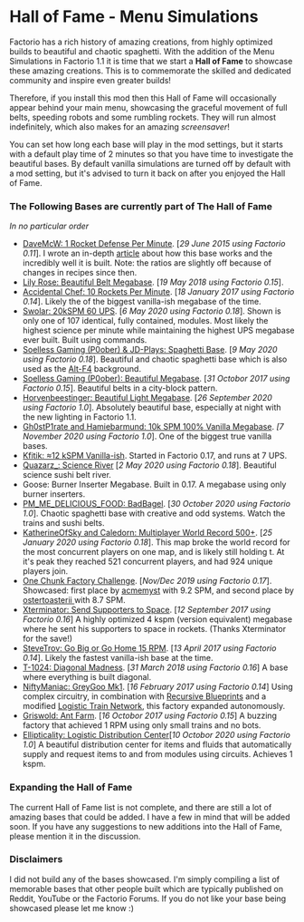 # Hall of Fame - Menu Simulations

Factorio has a rich history of amazing creations, from highly optimized builds to beautiful and chaotic spaghetti. With the addition of the Menu Simulations in Factorio 1.1 it is time that we start a **Hall of Fame** to showcase these amazing creations. This is to commemorate the skilled and dedicated community and inspire even greater builds!

Therefore, if you install this mod then this Hall of Fame will occasionally appear behind your main menu, showcasing the graceful movement of full belts, speeding robots and some rumbling rockets. They will run almost indefinitely, which also makes for an amazing *screensaver*!

You can set how long each base will play in the mod settings, but it starts with a default play time of 2 minutes so that you have time to investigate the beautiful bases. By default vanilla simulations are turned off by default with a mod setting, but it's advised to turn it back on after you enjoyed the Hall of Fame. 

### The Following Bases are currently part of The Hall of Fame
*In no particular order*
- [DaveMcW: 1 Rocket Defense Per Minute](https://www.reddit.com/r/factorio/comments/3biwcf/one_minute_rocket_defense/). [*29 June 2015 using Factorio 0.11*]. I wrote an in-depth [article](https://alt-f4.blog/ALTF4-13) about how this base works and the incredibly well it is built. Note: the ratios are slightly off because of changes in recipes since then.
- [Lily Rose: Beautiful Belt Megabase](https://forums.factorio.com/viewtopic.php?t=59716). [*19 May 2018 using Factorio 0.15*].
- [Accidental Chef: 10 Rockets Per Minute](https://www.reddit.com/r/factorio/comments/5osdaa/my_first_gigafactory_10_rockets_per_minute/). [*18 January 2017 using Factorio 0.14*]. Likely the of the biggest vanilla-ish megabase of the time.
- [Swolar: 20kSPM 60 UPS](https://www.reddit.com/r/factorio/comments/gely3v/20000_science_per_minute_hybrid_modular_megabase/). [*6 May 2020 using Factorio 0.18*]. Shown is only one of 107 identical, fully contained, modules. Most likely the highest science per minute while maintaining the highest UPS megabase ever built. Built using commands.
- [Soelless Gaming (P0ober) & JD-Plays: Spaghetti Base](https://www.youtube.com/watch?v=yUUT3C2Xevc&list=PLd4gX1UWnrsBkMQf2ZwyfjXLtdtEOOg13&index=85&ab_channel=SoellessGaming). [*9 May 2020 using Factorio 0.18*]. Beautiful and chaotic spaghetti base which is also used as the [Alt-F4](https://alt-f4.blog/) background.
- [Soelless Gaming (P0ober): Beautiful Megabase](https://www.youtube.com/watch?v=jjtXHsv5E6M&ab_channel=SoellessGaming). [*31 Octobor 2017 using Factorio 0.15*]. Beautiful belts in a city-block pattern.
- [Horvenbeestinger: Beautiful Light Megabase](https://www.reddit.com/r/factorio/comments/izym9l/turning_on_the_factory_2500spm/). [*26 September 2020 using Factorio 1.0*]. Absolutely beautiful base, especially at night with the new lighting in Factorio 1.1.
- [Gh0stP1rate and Hamiebarmund: 10k SPM 100% Vanilla Megabase](https://www.reddit.com/r/factorio/comments/jpwydq/10k_spm_100_vanilla_megabase/).  *[7 November 2020 using Factorio 1.0*]. One of the biggest true vanilla bases.
- [Kfitik: ≈12 kSPM Vanilla-ish](https://www.reddit.com/r/factorio/comments/jcbsxs/177gw_of_solar/). Started in Factorio 0.17, and runs at 7 UPS.
- [Quazarz_: Science River](https://www.reddit.com/r/factorio/comments/bjxai2/science_river_reloaded_an_endgame_scalable_lab/) [*2 May 2020 using Factorio 0.18*]. Beautiful science sushi belt river.
- Goose: Burner Inserter Megabase. Built in 0.17. A megabase using only burner inserters.
- [PM_ME_DELICIOUS_FOOD: BadBagel](https://www.reddit.com/r/factorio/comments/jl4gvh/you_guys_love_superspaghetti_so_as_promised_heres/). [*30 October 2020 using Factorio 1.0*]. Chaotic spaghetti base with creative and odd systems. Watch the trains and sushi belts.
- [KatherineOfSky and Caledorn: Multiplayer World Record 500+](https://youtu.be/c2M7xhE6wKo). [*25 January 2020 using Factorio 0.18*]. This map broke the world record for the most concurrent players on one map, and is likely still holding t. At it's peak they reached 521 concurrent players, and had 924 unique players join.
- [One Chunk Factory Challenge](https://www.reddit.com/r/factorio/comments/e8c9ra/32x32_one_chunk_factory_challenge_tracker/). [*Nov/Dec 2019 using Factorio 0.17*]. Showcased: first place by [acmemyst](https://www.reddit.com/r/factorio/comments/e5ofty/32x32_challenge_new_record_92_spm/) with 9.2 SPM, and second place by [ostertoasterii
](https://www.reddit.com/r/factorio/comments/e1s7jl/32x32_factory_87_spm/) with 8.7 SPM.
- [Xterminator: Send Supporters to Space](https://www.youtube.com/watch?v=yMcoYkR_qAQ&ab_channel=Xterminator). [*12 September 2017 using Factorio 0.16*] A highly optimized 4 kspm (version equivalent) megabase where he sent his supporters to space in rockets. (Thanks Xterminator for the save!)
- [SteveTrov: Go Big or Go Home 15 RPM](https://www.reddit.com/r/factorio/comments/655440/go_big_or_go_home_15_rpm_modular_gigabase/). [*13 April 2017 using Factorio 0.14*]. Likely the fastest vanilla-ish base at the time.
- [T-1024: Diagonal Madness](https://forums.factorio.com/viewtopic.php?f=204&t=59237). [*31 March 2018 using Factorio 0.16*] A base where everything is built diagonal.
- [NiftyManiac: GreyGoo Mk1](https://forums.factorio.com/viewtopic.php?f=204&t=41377). [*16 February 2017 using Factorio 0.14*] Using complex circuitry, in combination with [Recursive Blueprints](https://mods.factorio.com/mod/recursive-blueprints) and a modified [Logistic Train Network](https://mods.factorio.com/mods/Optera/LogisticTrainNetwork), this factory expanded autonomously.
- [Griswold: Ant Farm](https://www.reddit.com/r/factorio/comments/76qzz8/1_rpm_antfarm_factory/). [*16 Octobor 2017 using Factorio 0.15*] A buzzing factory that achieved 1 RPM using only small trains and no bots.
- [Ellipticality: Logistic Distribution Center](https://www.reddit.com/r/factorio/comments/j8qrqa/at_the_heart_of_my_vanilla_base_is_a_logistic/)[*10 Octobor 2020 using Factorio 1.0*] A beautiful distribution center for items and fluids that automatically supply and request items to and from modules using circuits. Achieves 1 kspm.

### Expanding the Hall of Fame
The current Hall of Fame list is not complete, and there are still a lot of amazing bases that could be added. I have a few in mind that will be added soon. If you have any suggestions to new additions into the Hall of Fame, please mention it in the discussion. 

### Disclaimers
I did not build any of the bases showcased. I'm simply compiling a list of  memorable bases that other people built which are typically published on Reddit, YouTube or the Factorio Forums. If you do not like your base being showcased please let me know :)